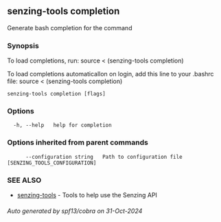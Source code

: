 ## senzing-tools completion

Generate bash completion for the command

### Synopsis

To load completions, run:
source < (senzing-tools completion)

To load completions automaticallon on login, add this line to your .bashrc file:
source < (senzing-tools completion)


```
senzing-tools completion [flags]
```

### Options

```
  -h, --help   help for completion
```

### Options inherited from parent commands

```
      --configuration string   Path to configuration file [SENZING_TOOLS_CONFIGURATION]
```

### SEE ALSO

* [senzing-tools](senzing-tools.md)	 - Tools to help use the Senzing API

###### Auto generated by spf13/cobra on 31-Oct-2024
